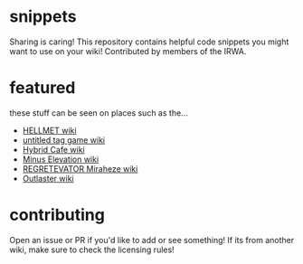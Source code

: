 # snippets
Sharing is caring! This repository contains helpful code snippets you might want to use on your wiki! Contributed by members of the IRWA. 

# featured

these stuff can be seen on places such as the...
- [HELLMET wiki](https://hellmet.miraheze.org)
- [untitled tag game wiki](https://utg.miraheze.org)
- [Hybrid Cafe wiki](https://hybridcafe.wiki)
- [Minus Elevation wiki](https://minuselevation.miraheze.org)
- [REGRETEVATOR Miraheze wiki](https://regretevator.miraheze.org)
- [Outlaster wiki](https://outlaster.miraheze.org)

# contributing
Open an issue or PR if you'd like to add or see something! If its from another wiki, make sure to check the licensing rules! 
